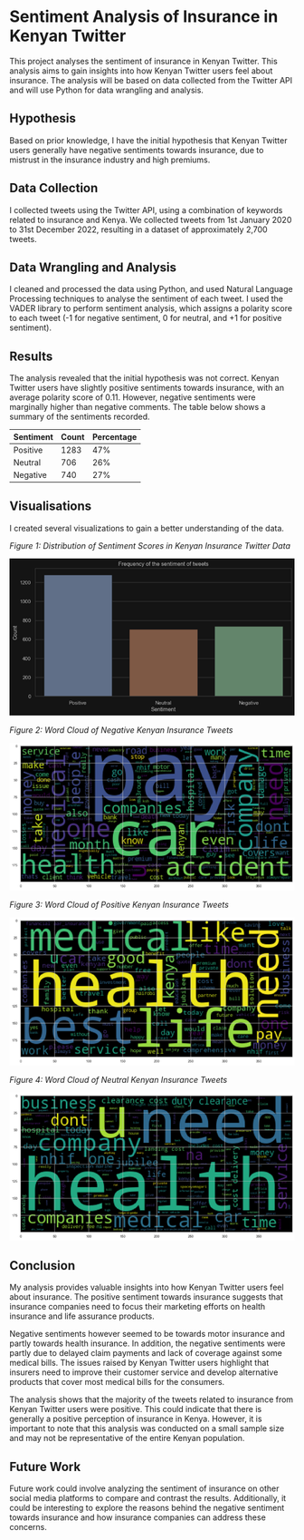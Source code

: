 # Sentiment Analysis of Insurance in Kenyan Twitter

This project analyses the sentiment of insurance in Kenyan Twitter. This analysis aims to gain insights into how Kenyan Twitter users feel about insurance. The analysis will be based on data collected from the Twitter API and will use Python for data wrangling and analysis.

## Hypothesis

Based on prior knowledge, I have the initial hypothesis that Kenyan Twitter users generally have negative sentiments towards insurance, due to mistrust in the insurance industry and high premiums.

## Data Collection

I collected tweets using the Twitter API, using a combination of keywords related to insurance and Kenya. We collected tweets from 1st January 2020 to 31st December 2022, resulting in a dataset of approximately 2,700 tweets.

## Data Wrangling and Analysis

I cleaned and processed the data using Python, and used Natural Language Processing techniques to analyse the sentiment of each tweet. I used the VADER library to perform sentiment analysis, which assigns a polarity score to each tweet (-1 for negative sentiment, 0 for neutral, and +1 for positive sentiment).

## Results

The analysis revealed that the initial hypothesis was not correct. Kenyan Twitter users have slightly positive sentiments towards insurance, with an average polarity score of 0.11. However, negative sentiments were marginally higher than negative comments. The table below shows a summary of the sentiments recorded.

| Sentiment | Count | Percentage |
|-----------|-------|------------|
| Positive  | 1283  | 47%        |
| Neutral   | 706   | 26%        |
| Negative  | 740   | 27%        |

## Visualisations

I created several visualizations to gain a better understanding of the data.

 *Figure 1: Distribution of Sentiment Scores in Kenyan Insurance Twitter Data* 

![img_3.png](https://github.com/arnoldmuiruri/insurance_sentiment_analysis/blob/master/Twitter%20Sentiment%20Analysis/assets/sentiment_distribution.png)

*Figure 2: Word Cloud of Negative Kenyan Insurance Tweets* 

![img_5.png](https://github.com/arnoldmuiruri/insurance_sentiment_analysis/blob/master/Twitter%20Sentiment%20Analysis/assets/word_cloud_negative.png)

*Figure 3: Word Cloud of Positive Kenyan Insurance Tweets* 

![img_6.png](https://github.com/arnoldmuiruri/insurance_sentiment_analysis/blob/master/Twitter%20Sentiment%20Analysis/assets/word_cloud_positive.png)

*Figure 4: Word Cloud of Neutral Kenyan Insurance Tweets* 

![img_8.png](https://github.com/arnoldmuiruri/insurance_sentiment_analysis/blob/master/Twitter%20Sentiment%20Analysis/assets/word_cloud_neutral.png)

## Conclusion

My analysis provides valuable insights into how Kenyan Twitter users feel about insurance. The positive sentiment towards insurance suggests that insurance companies need to focus their marketing efforts on health insurance and life assurance products.

Negative sentiments however seemed to be towards motor insurance and partly towards health insurance. In addition, the negative sentiments were partly due to delayed claim payments and lack of coverage against some medical bills. The issues raised by Kenyan Twitter users highlight that insurers need to improve their customer service and develop alternative products that cover most medical bills for the consumers.

The analysis shows that the majority of the tweets related to insurance from Kenyan Twitter users were positive. This could indicate that there is generally a positive perception of insurance in Kenya. However, it is important to note that this analysis was conducted on a small sample size and may not be representative of the entire Kenyan population.

## Future Work

Future work could involve analyzing the sentiment of insurance on other social media platforms to compare and contrast the results. Additionally, it could be interesting to explore the reasons behind the negative sentiment towards insurance and how insurance companies can address these concerns.
